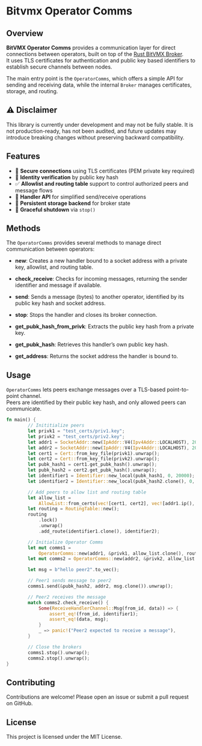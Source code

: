 # Bitvmx Operator Comms

## Overview

**BitVMX Operator Comms** provides a communication layer for direct connections between operators, built on top of the [Rust BitVMX Broker](https://github.com/FairgateLabs/rust-bitvmx-broker).  
It uses TLS certificates for authentication and public key based identifiers to establish secure channels between nodes.  

The main entry point is the `OperatorComms`, which offers a simple API for sending and receiving data, while the internal `Broker` manages certificates, storage, and routing.



## ⚠️ Disclaimer

This library is currently under development and may not be fully stable.
It is not production-ready, has not been audited, and future updates may introduce breaking changes without preserving backward compatibility.

## Features

- 🔐 **Secure connections** using TLS certificates (PEM private key required)  
- 🧾 **Identity verification** by public key hash  
- ✅ **Allowlist and routing table** support to control authorized peers and message flows  
- 📡 **Handler API** for simplified send/receive operations  
- 💾 **Persistent storage backend** for broker state  
- 🛑 **Graceful shutdown** via `stop()`  

## Methods  
The `OperatorComms` provides several methods to manage direct communication between operators:

- **new**: Creates a new handler bound to a socket address with a private key, allowlist, and routing table.  

- **check_receive**: Checks for incoming messages, returning the sender identifier and message if available.  

- **send**: Sends a message (bytes) to another operator, identified by its public key hash and socket address.  

- **stop**: Stops the handler and closes its broker connection.  

- **get_pubk_hash_from_privk**: Extracts the public key hash from a private key.  

- **get_pubk_hash**: Retrieves this handler’s own public key hash.  

- **get_address**: Returns the socket address the handler is bound to.  


## Usage

`OperatorComms` lets peers exchange messages over a TLS-based point-to-point channel.  
Peers are identified by their public key hash, and only allowed peers can communicate.

```rust
fn main() {
        // Inititialize peers
        let privk1 = "test_certs/priv1.key";
        let privk2 = "test_certs/priv2.key";
        let addr1 = SocketAddr::new(IpAddr::V4(Ipv4Addr::LOCALHOST), 20000);
        let addr2 = SocketAddr::new(IpAddr::V4(Ipv4Addr::LOCALHOST), 20001);
        let cert1 = Cert::from_key_file(privk1).unwrap();
        let cert2 = Cert::from_key_file(privk2).unwrap();
        let pubk_hash1 = cert1.get_pubk_hash().unwrap();
        let pubk_hash2 = cert2.get_pubk_hash().unwrap();
        let identifier1 = Identifier::new_local(pubk_hash1, 0, 20000);
        let identifier2 = Identifier::new_local(pubk_hash2.clone(), 0, 20001);

        // Add peers to allow list and routing table
        let allow_list =
            AllowList::from_certs(vec![cert1, cert2], vec![addr1.ip(), addr2.ip()]).unwrap();
        let routing = RoutingTable::new();
        routing
            .lock()
            .unwrap()
            .add_route(identifier1.clone(), identifier2);

        // Initialize Operator Comms
        let mut comms1 =
            OperatorComms::new(addr1, &privk1, allow_list.clone(), routing.clone()).unwrap();
        let mut comms2 = OperatorComms::new(addr2, &privk2, allow_list.clone(), routing).unwrap();

        let msg = b"hello peer2".to_vec();

        // Peer1 sends message to peer2
        comms1.send(&pubk_hash2, addr2, msg.clone()).unwrap();

        // Peer2 receives the message
        match comms2.check_receive() {
            Some(ReceiveHandlerChannel::Msg(from_id, data)) => {
                assert_eq!(from_id, identifier1);
                assert_eq!(data, msg);
            }
            _ => panic!("Peer2 expected to receive a message"),
        }

        // Close the brokers
        comms1.stop().unwrap();
        comms2.stop().unwrap();
}
```
## Contributing
Contributions are welcome! Please open an issue or submit a pull request on GitHub.

## License
This project is licensed under the MIT License.

